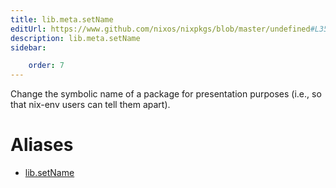 ```yaml
---
title: lib.meta.setName
editUrl: https://www.github.com/nixos/nixpkgs/blob/master/undefined#L35C13
description: lib.meta.setName
sidebar:

    order: 7
---
```


Change the symbolic name of a package for presentation purposes
(i.e., so that nix-env users can tell them apart).


# Aliases

- [lib.setName](/nix-doc-comments/reference/lib/lib-setname)


